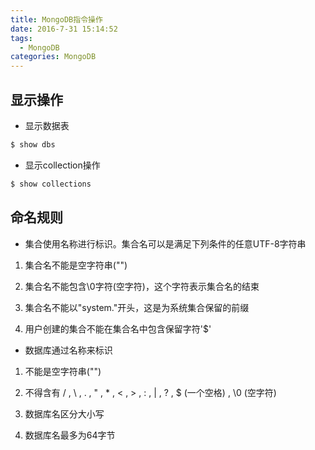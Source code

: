```yaml
---
title: MongoDB指令操作
date: 2016-7-31 15:14:52
tags: 
  - MongoDB
categories: MongoDB
---
```


## 显示操作

- 显示数据表

```bash
$ show dbs
```

- 显示collection操作

```bash
$ show collections
```

## 命名规则

- 集合使用名称进行标识。集合名可以是满足下列条件的任意UTF-8字符串

1. 集合名不能是空字符串("")

2. 集合名不能包含\0字符(空字符)，这个字符表示集合名的结束

3. 集合名不能以"system."开头，这是为系统集合保留的前缀

4. 用户创建的集合不能在集合名中包含保留字符'$'


- 数据库通过名称来标识

1. 不能是空字符串("")

2. 不得含有 / , \ , . , " , * , < , > , : , | , ? , $ (一个空格) , \0 (空字符) 

3. 数据库名区分大小写

4. 数据库名最多为64字节


